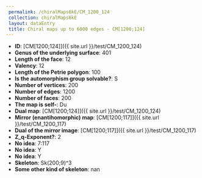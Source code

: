 ```yaml
--- 
 permalink: /chiralMaps6kE/CM_1200_124 
 collection: chiralMaps6kE
 layout: dataEntry
 title: Chiral maps up to 6000 edges - CM[1200;124]
---
```


- **ID**: [CM[1200;124]]({{ site.url }}/test/CM_1200_124)
- **Genus of the underlying surface**: 401
- **Length of the face**: 12
- **Valency**: 12
- **Length of the Petrie polygon**: 100
- **Is the automorphism group solvable?**: S
- **Number of vertices**: 200
- **Number of edges**: 1200
- **Number of faces**: 200
- **The map is self-**: Du
- **Dual map**: [CM[1200;124]]({{ site.url }}/test/CM_1200_124)
- **Mirror (enantihomorphic) map**: [CM[1200;117]]({{ site.url }}/test/CM_1200_117)
- **Dual of the mirror image**: [CM[1200;117]]({{ site.url }}/test/CM_1200_117)
- **Z_q-Exponent?**: 2
- **No idea**:  7:117
- **No idea**: Y
- **No idea**: Y
- **Skeleton**: Sk(200;9)^3
- **Some other kind of skeleton**: nan
